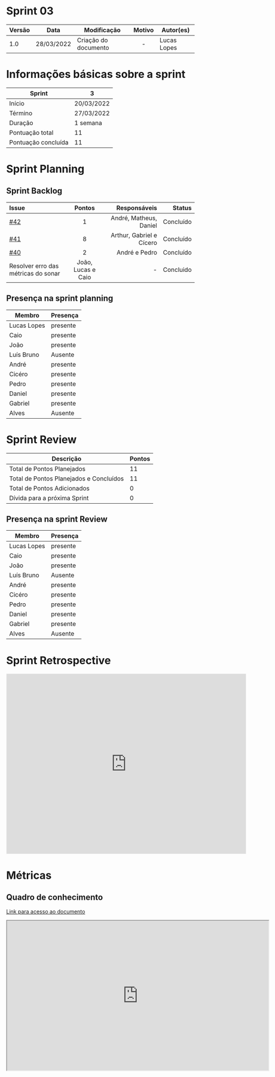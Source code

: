 # Sprint 03

| Versão | Data       | Modificação                    | Motivo | Autor(es) |
| ------ | ---------- | ------------------------------ | :----: | ----- |
| 1.0    | 28/03/2022 | Criação do documento  | - | Lucas Lopes |


# Informações básicas sobre a sprint


| Sprint   | 3
--------- | ------
Início | 20/03/2022
Término | 27/03/2022
Duração | 1 semana
Pontuação total | 11
Pontuação concluída | 11


# Sprint Planning 

## Sprint Backlog

Issue |  Pontos | Responsáveis | Status |
:--------- | :------: |  -------: | -------:
[#42](https://github.com/fga-eps-mds/2021-2-Oraculo-Doc/issues/42)| 1 | André, Matheus, Daniel | Concluído
[#41](https://github.com/fga-eps-mds/2021-2-Oraculo-Doc/issues/41)| 8  | Arthur, Gabriel e Cícero | Concluído |
[#40](https://github.com/fga-eps-mds/2021-2-Oraculo-Doc/issues/40)| 2 | André e Pedro | Concluído |
Resolver erro das métricas do sonar | João, Lucas e Caio | - | Concluido |

## Presença na sprint planning

| Membro   | Presença
--------- | ------
Lucas Lopes | presente
Caio  | presente
João | presente
Luís Bruno | Ausente
André | presente
Cicéro | presente 
Pedro | presente 
Daniel | presente 
Gabriel | presente 
Alves | Ausente 


# Sprint Review

| Descrição   | Pontos
--------- | ------
Total de Pontos Planejados | 11
Total de Pontos Planejados e Concluídos	 | 11
Total de Pontos Adicionados | 0
Dívida para a próxima Sprint | 0



## Presença na sprint Review

| Membro   | Presença
--------- | ------
Lucas Lopes | presente
Caio  | presente
João | presente
Luís Bruno | Ausente
André | presente
Cicéro | presente 
Pedro | presente 
Daniel | presente 
Gabriel | presente 
Alves | Ausente 


# Sprint Retrospective

<iframe src='https://app.mural.co/invitation/mural/unbfgaepsmds202111846/1648510042565?sender=ub12231785a004abcf4161543&key=0626bf8f-cfb1-431c-bf1d-c6075965e80a'
        width='100%'
        height='480px'
        style='min-width: 640px; min-height: 480px; background-color: #f4f4f4; border: 1px solid #efefef'
        sandbox='allow-same-origin allow-scripts allow-modals allow-popups allow-popups-to-escape-sandbox'>
</iframe>


# Métricas

## Quadro de conhecimento

[Link para acesso ao documento](https://docs.google.com/spreadsheets/d/1nqJKIbMjU4GkLLk5oF7re7CeyluXqbJGnBTBv_vdfSw/edit?usp=sharing)

 <iframe height="400px" width="700px" src="https://docs.google.com/spreadsheets/d/1nqJKIbMjU4GkLLk5oF7re7CeyluXqbJGnBTBv_vdfSw/edit?usp=sharing"></iframe>




